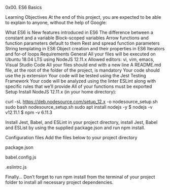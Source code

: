 0x00. ES6 Basics

Learning Objectives
At the end of this project, you are expected to be able to explain to anyone, without the help of Google:



What ES6 is
New features introduced in ES6
The difference between a constant and a variable
Block-scoped variables
Arrow functions and function parameters default to them
Rest and spread function parameters
String templating in ES6
Object creation and their properties in ES6
Iterators and for-of loops
Requirements
General
All your files will be executed on Ubuntu 18.04 LTS using NodeJS 12.11.x
Allowed editors: vi, vim, emacs, Visual Studio Code
All your files should end with a new line
A README.md file, at the root of the folder of the project, is mandatory
Your code should use the js extension
Your code will be tested using the Jest Testing Framework
Your code will be analyzed using the linter ESLint along with specific rules that we’ll provide
All of your functions must be exported
Setup
Install NodeJS 12.11.x
(in your home directory):




curl -sL https://deb.nodesource.com/setup_12.x -o nodesource_setup.sh
sudo bash nodesource_setup.sh
sudo apt install nodejs -y
$ nodejs -v
v12.11.1
$ npm -v
6.11.3



Install Jest, Babel, and ESLint
in your project directory, install Jest, Babel and ESList by using the supplied package.json and run npm install.



Configuration files
Add the files below to your project directory

package.json

babel.config.js

.eslintrc.js

Finally…
Don’t forget to run npm install from the terminal of your project folder to install all necessary project dependencies.